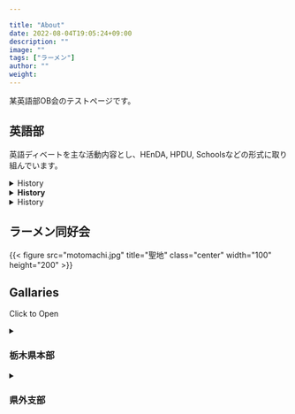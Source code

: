 ```yaml
---

title: "About"
date: 2022-08-04T19:05:24+09:00
description: ""
image: ""
tags: ["ラーメン"]
author: ""
weight: 
---
```


某英語部OB会のテストページです。

<!--more-->


## 英語部
英語ディベートを主な活動内容とし、HEnDA, HPDU, Schoolsなどの形式に取り組んでいます。

<details><summary>History</summary>


初代


</details>




<details><summary><b>History</b></summary>


初代


</details>




<details><summary>History</summary>


初代


</details>



## ラーメン同好会

{{< figure src="motomachi.jpg" title="聖地" class="center" width="100" height="200" >}}


<h2>Gallaries</h2>

Click to Open

<details><summary><h3>栃木県本部</h3></summary><div>

- 元町家
- 板橋家
- どる屋
- ひばり
- ガジロー
- ハイマウント
{{< figure src="highmount.jpg" title="小山にある二郎" class="center" width="160" height="320" >}}
- 

</details><div>


<details><summary><h3>県外支部</h3></summary><div>

- 青葉(大宮)

- 豚星(元住吉)
{{< figure src="butaboshi.jpg" title="小豚" class="center" width="160" height="320" >}}
- 福仙楼(京都)
{{< figure src="hukusenro.jpg" title="福仙楼そば" class="center" width="160" height="320" >}}


</details><div>

